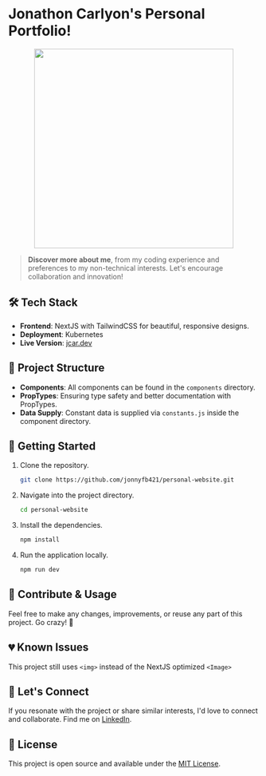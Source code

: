 # Jonathon Carlyon's Personal Portfolio!

<p align="center">
  <img src="https://jcar.dev/jonathoncarlyon.jpeg" width="400">
</p>

> **Discover more about me**, from my coding experience and preferences to my non-technical interests. Let's encourage collaboration and innovation!

## 🛠 Tech Stack

- **Frontend**: NextJS with TailwindCSS for beautiful, responsive designs.
- **Deployment**: Kubernetes
- **Live Version**: [jcar.dev](https://jcar.dev)

## 📂 Project Structure

- **Components**: All components can be found in the `components` directory.
- **PropTypes**: Ensuring type safety and better documentation with PropTypes.
- **Data Supply**: Constant data is supplied via `constants.js` inside the component directory.

## 🚀 Getting Started

1. Clone the repository.

   ```bash
   git clone https://github.com/jonnyfb421/personal-website.git
   ```

2. Navigate into the project directory.

   ```bash
   cd personal-website
   ```

3. Install the dependencies.

   ```bash
   npm install
   ```

4. Run the application locally.

   ```bash
   npm run dev
   ```

## 🎉 Contribute & Usage

Feel free to make any changes, improvements, or reuse any part of this project. Go crazy! 🥳

## 💔 Known Issues

This project still uses `<img>` instead of the NextJS optimized `<Image>`


## 🤝 Let's Connect

If you resonate with the project or share similar interests, I'd love to connect and collaborate. Find me on [LinkedIn](https://www.linkedin.com/in/jonathon-carlyon/).

## 📃 License

This project is open source and available under the [MIT License](LICENSE).